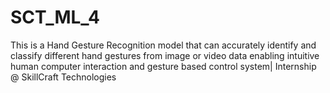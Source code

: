 # SCT_ML_4
This is a Hand Gesture Recognition model that can accurately identify and classify different hand gestures from image or video data enabling intuitive human computer interaction and gesture based control system| Internship @ SkillCraft Technologies
